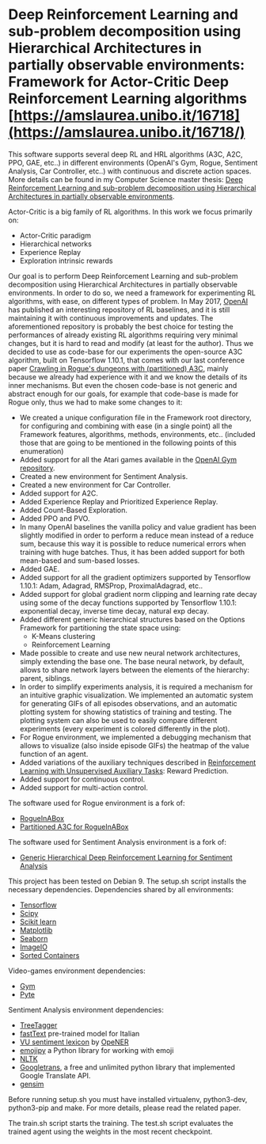 Deep Reinforcement Learning and sub-problem decomposition using Hierarchical Architectures in partially observable environments: Framework for Actor-Critic Deep Reinforcement Learning algorithms [https://amslaurea.unibo.it/16718](https://amslaurea.unibo.it/16718/)
==========

This software supports several deep RL and HRL algorithms (A3C, A2C, PPO, GAE, etc..) in different environments (OpenAI's Gym, Rogue, Sentiment Analysis, Car Controller, etc..) with continuous and discrete action spaces. More details can be found in my Computer Science master thesis: [Deep Reinforcement Learning and sub-problem decomposition using Hierarchical Architectures in partially observable environments](https://amslaurea.unibo.it/16718/). 

Actor-Critic is a big family of RL algorithms. In this work we focus primarily on:
* Actor-Critic paradigm
* Hierarchical networks
* Experience Replay
* Exploration intrinsic rewards

Our goal is to perform Deep Reinforcement Learning and sub-problem decomposition using Hierarchical Architectures in partially observable environments. In order to do so, we need a framework for experimenting RL algorithms, with ease, on different types of problem.
In May 2017, [OpenAI](https://github.com/openai/baselines) has published an interesting repository of RL baselines, and it is still maintaining it with continuous improvements and updates.
The aforementioned repository is probably the best choice for testing the performances of already existing RL algorithms requiring very minimal changes, but it is hard to read and modify (at least for the author).
Thus we decided to use as code-base for our experiments the open-source A3C algorithm, built on Tensorflow 1.10.1, that comes with our last conference paper [Crawling in Rogue's dungeons with (partitioned) A3C](https://arxiv.org/abs/1804.08685v1), mainly because we already had experience with it and we know the details of its inner mechanisms. But even the chosen code-base is not generic and abstract enough for our goals, for example that code-base is made for Rogue only, thus we had to make some changes to it:
* We created a unique configuration file in the Framework root directory, for configuring and combining with ease (in a single point) all the Framework features, algorithms, methods, environments, etc.. (included those that are going to be mentioned in the following points of this enumeration)
* Added support for all the Atari games available in the [OpenAI Gym repository](https://github.com/openai/baselines).
* Created a new environment for Sentiment Analysis.
* Created a new environment for Car Controller.
* Added support for A2C.
* Added Experience Replay and Prioritized Experience Replay.
* Added Count-Based Exploration.
* Added PPO and PVO.
* In many OpenAI baselines the vanilla policy and value gradient has been slightly modified in order to perform a reduce mean instead of a reduce sum, because this way it is possible to reduce numerical errors when training with huge batches. Thus, it has been added support for both mean-based and sum-based losses.
* Added GAE.
* Added support for all the gradient optimizers supported by Tensorflow 1.10.1: Adam, Adagrad, RMSProp, ProximalAdagrad, etc..
* Added support for global gradient norm clipping and learning rate decay using some of the decay functions supported by Tensorflow 1.10.1: exponential decay, inverse time decay, natural exp decay.
* Added different generic hierarchical structures based on the Options Framework for partitioning the state space using:
	* K-Means clustering
	* Reinforcement Learning
* Made possible to create and use new neural network architectures, simply extending the base one. The base neural network, by default, allows to share network layers between the elements of the hierarchy: parent, siblings.
* In order to simplify experiments analysis, it is required a mechanism for an intuitive graphic visualization. We implemented an automatic system for generating GIFs of all episodes observations, and an automatic plotting system for showing statistics of training and testing. The plotting system can also be used to easily compare different experiments (every experiment is colored differently in the plot).
* For Rogue environment, we implemented a debugging mechanism that allows to visualize (also inside episode GIFs) the heatmap of the value function of an agent.
* Added variations of the auxiliary techniques described in [Reinforcement Learning with Unsupervised Auxiliary Tasks](https://arxiv.org/abs/1611.05397): Reward Prediction.
* Added support for continuous control.
* Added support for multi-action control.

The software used for Rogue environment is a fork of:
* [RogueInABox](https://github.com/rogueinabox/rogueinabox)
* [Partitioned A3C for RogueInABox](https://github.com/Francesco-Sovrano/Partitioned-A3C-for-RogueInABox)

The software used for Sentiment Analysis environment is a fork of:
* [Generic Hierarchical Deep Reinforcement Learning for Sentiment Analysis](https://github.com/Francesco-Sovrano/Generic-Hierarchical-Deep-Reinforcement-Learning-for-Sentiment-Analysis)

This project has been tested on Debian 9. The setup.sh script installs the necessary dependencies.
Dependencies shared by all environments:
* [Tensorflow](https://www.tensorflow.org/)
* [Scipy](https://www.scipy.org/)
* [Scikit learn](http://scikit-learn.org/stable/index.html)
* [Matplotlib](https://matplotlib.org/)
* [Seaborn](https://seaborn.pydata.org/)
* [ImageIO](https://imageio.github.io/)
* [Sorted Containers](https://pypi.org/project/sortedcontainers/)

Video-games environment dependencies:
* [Gym](https://gym.openai.com/)
* [Pyte](https://pypi.org/project/pyte/)

Sentiment Analysis environment dependencies:
* [TreeTagger](http://www.cis.uni-muenchen.de/~schmid/tools/TreeTagger/)
* [fastText](https://fasttext.cc/docs/en/crawl-vectors.html) pre-trained model for Italian
* [VU sentiment lexicon](https://github.com/opener-project/VU-sentiment-lexicon) by [OpeNER](http://www.opener-project.eu/)
* [emojipy](https://github.com/launchyard/emojipy) a Python library for working with emoji
* [NLTK](http://www.nltk.org/)
* [Googletrans](https://pypi.org/project/googletrans/2.2.0/), a free and unlimited python library that implemented Google Translate API.
* [gensim](https://radimrehurek.com/gensim/)

Before running setup.sh you must have installed virtualenv, python3-dev, python3-pip and make. 
For more details, please read the related paper.

The train.sh script starts the training.
The test.sh script evaluates the trained agent using the weights in the most recent checkpoint.